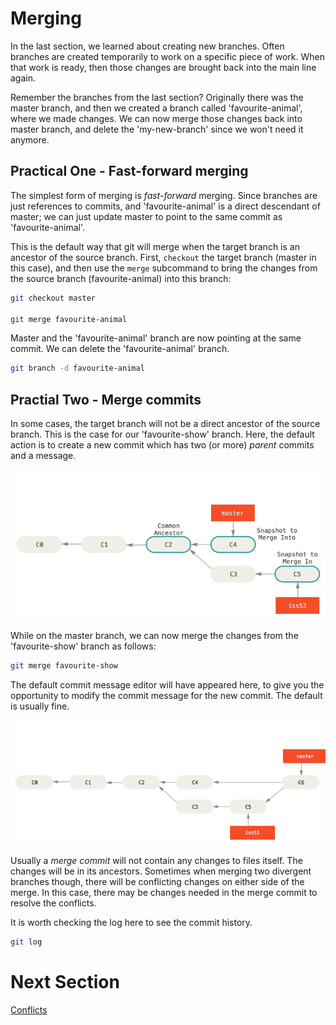 # Merging

In the last section, we learned about creating new branches. Often branches are
created temporarily to work on a specific piece of work. When that work is
ready, then those changes are brought back into the main line again.

Remember the branches from the last section? Originally there was the master
branch, and then we created a branch called 'favourite-animal', where we made
changes. We can now merge those changes back into master branch, and delete the
'my-new-branch' since we won't need it anymore.

## Practical One - Fast-forward merging

The simplest form of merging is *fast-forward* merging. Since branches are just
references to commits, and 'favourite-animal' is a direct descendant of master;
we can just update master to point to the same commit as 'favourite-animal'.

This is the default way that git will merge when the target branch is an
ancestor of the source branch. First, `checkout` the target branch (master in
this case), and then use the `merge` subcommand to bring the changes from the
source branch (favourite-animal) into this branch:

```bash
git checkout master

git merge favourite-animal
```

Master and the 'favourite-animal' branch are now pointing at the same commit.
We can delete the 'favourite-animal' branch.

```bash
git branch -d favourite-animal
```

## Practial Two - Merge commits

In some cases, the target branch will not be a direct ancestor of the source
branch. This is the case for our 'favourite-show' branch. Here, the default
action is to create a new commit which has two (or more) *parent* commits and a
message.

![Before creating a merge commit](./img/basic-merging-before.png)

While on the master branch, we can now merge the changes from the
'favourite-show' branch as follows:

``` bash
git merge favourite-show
```

The default commit message editor will have appeared here, to give you the
opportunity to modify the commit message for the new commit. The default is
usually fine.

![After creating a merge commit](./img/basic-merging-after.png)

Usually a *merge commit* will not contain any changes to files itself. The
changes will be in its ancestors. Sometimes when merging two divergent branches
though, there will be conflicting changes on either side of the merge. In this
case, there may be changes needed in the merge commit to resolve the conflicts.

It is worth checking the log here to see the commit history.
``` bash
git log
```

# Next Section
[Conflicts](./04-conflicts.md)


